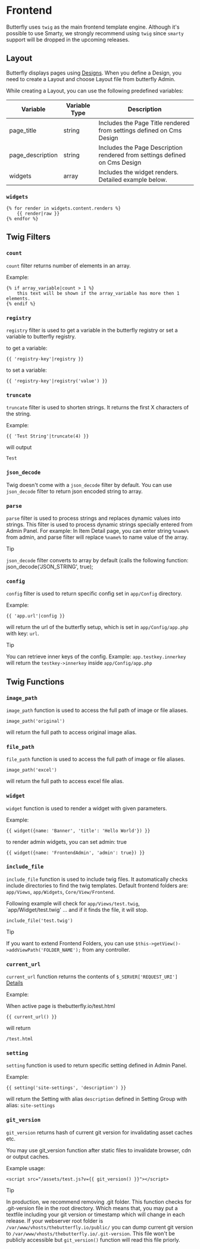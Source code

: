 # Frontend

Butterfly uses `twig` as the main frontend template engine. Although it's possible to use Smarty, we strongly recommend using 
`twig` since `smarty` support will be dropped in the upcoming releases.

## Layout

Butterfly displays pages using [Designs](https://thebutterfly.io/docs/#/design). When you define a Design, you need to create a Layout and choose 
Layout file from butterfly Admin.

While creating a Layout, you can use the following predefined variables:

Variable | Variable Type | Description
--- | --- | ---
page_title | string | Includes the Page Title rendered from settings defined on Cms Design
page_description | string | Includes the Page Description rendered from settings defined on Cms Design
widgets | array | Includes the widget renders. Detailed example below.

### `widgets`

```twig
{% for render in widgets.content.renders %}
    {{ render|raw }}
{% endfor %}
```
 

## Twig Filters

### `count`

`count` filter returns number of elements in an array.

Example:

```twig
{% if array_variable|count > 1 %}
    this text will be shown if the array_variable has more then 1 elements. 
{% endif %}
``` 

### `registry`

`registry` filter is used to get a variable in the butterfly registry or set a variable to butterfly registry.

to get a variable:
```twig
{{ 'registry-key'|registry }}
```

to set a variable:
```twig
{{ 'registry-key'|registry('value') }}
```

### `truncate`

`truncate` filter is used to shorten strings. It returns the first X characters of the string. 

Example:
```twig
{{ 'Test String'|truncate(4) }}
```

will output

```text
Test
```

### `json_decode`

Twig doesn't come with a `json_decode` filter by default. You can use `json_decode` filter to return json encoded string to array.

### `parse`

`parse` filter is used to process strings and replaces dynamic values into strings. This filter is used to process dynamic strings specially entered from Admin Panel. 
For example: In Item Detail page, you can enter string `%name%` from admin, and parse filter will replace `%name%` to name value of the array.

>[!TIP]
>
> `json_decode` filter converts to array by default (calls the following function: json_decode('JSON_STRING', true); 

### `config`

`config` filter is used to return specific config set in `app/Config` directory.

Example:

```twig
{{ 'app.url'|config }}
```

will return the url of the butterfly setup, which is set in `app/Config/app.php` with key: `url`.

>[!TIP]
> You can retrieve inner keys of the config. Example: `app.testkey.innerkey` will return the `testkey->innerkey`
> inside `app/Config/app.php`  

## Twig Functions

### `image_path`

`image_path` function is used to access the full path of image or file aliases.

```twig
image_path('original')
``` 

will return the full path to access original image alias.

### `file_path`

`file_path` function is used to access the full path of image or file aliases.

```twig
image_path('excel')
``` 

will return the full path to access excel file alias.

### `widget`

`widget` function is used to render a widget with given parameters.

Example:

```twig
{{ widget({name: 'Banner', 'title': 'Hello World'}) }}
``` 

to render admin widgets, you can set admin: true

```twig
{{ widget({name: 'FrontendAdmin', 'admin': true}) }}
```

### `include_file`

`include_file` function is used to include twig files. It automatically checks include directories to find the twig templates.
Default frontend folders are: `app/Views`, `app/Widgets`, `Core/View/Frontend`.

Following example will check for `app/Views/test.twig`, `app/Widget/test.twig' ... and if it finds the file, it will stop.

```twig
include_file('test.twig')
```

>[!TIP]
> If you want to extend Frontend Folders, you can use `$this->getView()->addViewPath('FOLDER_NAME');` from any controller. 

### `current_url`

`current_url` function returns the contents of `$_SERVER['REQUEST_URI']` [Details](https://www.php.net/manual/tr/reserved.variables.server.php)

Example:

When active page is thebutterfly.io/test.html

```twig
{{ current_url() }}
```

will return

```text
/test.html
```

### `setting`

`setting` function is used to return specific setting defined in Admin Panel. 

Example:

```twig
{{ setting('site-settings', 'description') }}
```

will return the Setting with alias `description` defined in Setting Group with alias: `site-settings`

### `git_version`

`git_version` returns hash of current git version for invalidating asset caches etc.

You may use git_version function after static files to invalidate browser, cdn or output caches.

Example usage:
```twig
<script src="/assets/test.js?v={{ git_version() }}"></script>
```  

>[!TIP]
> In production, we recommend removing .git folder. This function checks for .git-version file in the root directory. Which means that, 
> you may put a textfile including your git version or timestamp which will change in each release.
> If your webserver root folder is `/var/www/vhosts/thebutterfly.io/public/` you can dump current git version to `/var/www/vhosts/thebutterfly.io/.git-version`.
> This file won't be publicly accessible but `git_version()` function will read this file priorly.  